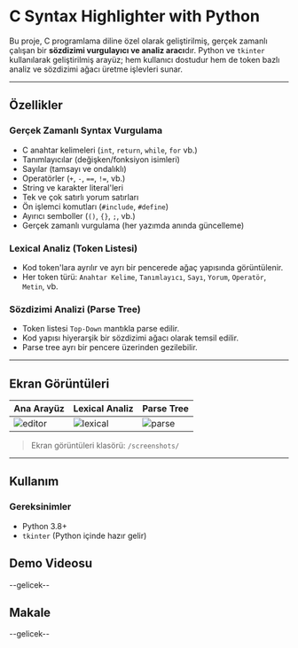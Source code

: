 # C Syntax Highlighter with Python 

Bu proje, C programlama diline özel olarak geliştirilmiş, gerçek zamanlı çalışan bir **sözdizimi vurgulayıcı ve analiz aracı**dır. Python ve `tkinter` kullanılarak geliştirilmiş arayüz; hem kullanıcı dostudur hem de token bazlı analiz ve sözdizimi ağacı üretme işlevleri sunar.

---

## Özellikler

### Gerçek Zamanlı Syntax Vurgulama
- C anahtar kelimeleri (`int`, `return`, `while`, `for` vb.)
- Tanımlayıcılar (değişken/fonksiyon isimleri)
- Sayılar (tamsayı ve ondalıklı)
- Operatörler (`+`, `-`, `==`, `!=`, vb.)
- String ve karakter literal'leri
- Tek ve çok satırlı yorum satırları
- Ön işlemci komutları (`#include`, `#define`)
- Ayırıcı semboller (`()`, `{}`, `;`, vb.)
- Gerçek zamanlı vurgulama (her yazımda anında güncelleme)

### Lexical Analiz (Token Listesi)
- Kod token'lara ayrılır ve ayrı bir pencerede ağaç yapısında görüntülenir.
- Her token türü: `Anahtar Kelime`, `Tanımlayıcı`, `Sayı`, `Yorum`, `Operatör`, `Metin`, vb.

### Sözdizimi Analizi (Parse Tree)
- Token listesi `Top-Down` mantıkla parse edilir.
- Kod yapısı hiyerarşik bir sözdizimi ağacı olarak temsil edilir.
- Parse tree ayrı bir pencere üzerinden gezilebilir.

---

## Ekran Görüntüleri

| Ana Arayüz | Lexical Analiz | Parse Tree |
|------------|----------------|-------------|
| ![editor](screenshots/editor.png) | ![lexical](screenshots/lexical.png) | ![parse](screenshots/parse_tree.png) |

> Ekran görüntüleri klasörü: `/screenshots/`

---

## Kullanım

### Gereksinimler
- Python 3.8+
- `tkinter` (Python içinde hazır gelir)

## Demo Videosu
--gelicek--

## Makale
--gelicek--

